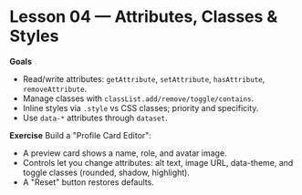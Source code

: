 # Lesson 04 — Attributes, Classes & Styles

**Goals**
- Read/write attributes: `getAttribute`, `setAttribute`, `hasAttribute`, `removeAttribute`.
- Manage classes with `classList.add/remove/toggle/contains`.
- Inline styles via `.style` vs CSS classes; priority and specificity.
- Use `data-*` attributes through `dataset`.

**Exercise**
Build a "Profile Card Editor":
- A preview card shows a name, role, and avatar image.
- Controls let you change attributes: alt text, image URL, data-theme, and toggle classes (rounded, shadow, highlight).
- A "Reset" button restores defaults.
